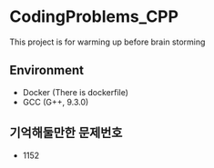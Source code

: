 # CodingProblems_CPP
This project is for warming up before brain storming

## Environment
- Docker (There is dockerfile)
- GCC (G++, 9.3.0)

## 기억해둘만한 문제번호
- 1152